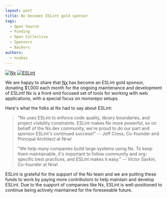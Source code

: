```yaml
---
layout: post
title: Nx becomes ESLint gold sponsor
tags:
  - Open Source
  - Funding
  - Open Collective
  - Sponsors
  - Backers
authors:
  - nzakas
---
```


<p class="text-center">
    <a href="https://nx.dev" title="Nx" rel="noopener nofollow" target="_blank"><img class="lazyload" width="170" data-src="/assets/img/logos/nx.svg" alt="Nx" src="/assets/img/logos/nx.svg"></a>
    <a href="https://eslint.org/" title="ESLint" target="_blank"><img class="lazyload" width="200" data-src="/assets/img/logo.svg" alt="ESLint" src="/assets/img/logo.svg"></a>
</p>

We are happy to share that [Nx](https://nx.dev/) has become an ESLint gold sponsor, donating $1,000 each month for the ongoing maintenance and development of ESLint! Nx is a front-end focused set of tools for working with web applications, with a special focus on monorepo setups.

Here's what the folks at Nx had to say about ESLint:

> "Nx uses ESLint to enforce code quality, library boundaries, and project visibility constraints. ESLint makes Nx more powerful, so on behalf of the Nx.dev community, we're proud to do our part and sponsor ESLint's continued success!"
> -- Jeff Cross, Co-founder and Principal Architect at Nrwl
>
> "We help many companies build large systems using Nx. To keep them maintainable, it's important to follow community and org-specific best practices, and ESLint makes it easy."
> -- Victor Savkin, Co-founder at Nrwl

ESLint is grateful for the support of the Nx team and we are putting these funds to work by paying more contributors to help maintain and develop ESLint. Due to the support of companies like Nx, ESLint is well-positioned to continue being actively maintained for the foreseeable future. 
